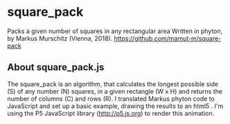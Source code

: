 # square_pack
Packs a given number of squares in any rectangular area
Written in phyton, by Markus Murschitz (Vienna, 2018).
https://github.com/mamut-m/square-pack


## About square_pack.js
The square_pack is an algorithm, that calculates the longest possible
side (S) of any number (N) squares, in a given rectangle (W x H) and
returns the number of columns (C) and rows (R). I translated Markus
phyton code to JavaScript and set up a basic example, drawing the results
to an html5 <canvas>. I'm using the P5 JavaScript library (http://p5.js.org)
to render this animation.
